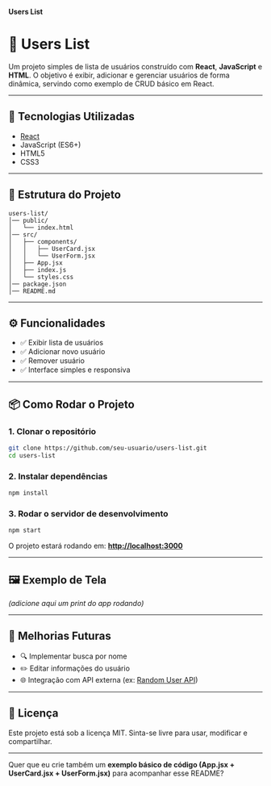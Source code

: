 **Users List**

# 👥 Users List

Um projeto simples de lista de usuários construído com **React**, **JavaScript** e **HTML**.
O objetivo é exibir, adicionar e gerenciar usuários de forma dinâmica, servindo como exemplo de CRUD básico em React.

---

## 🚀 Tecnologias Utilizadas

* [React](https://reactjs.org/)
* JavaScript (ES6+)
* HTML5
* CSS3

---

## 📂 Estrutura do Projeto

```
users-list/
│── public/
│   └── index.html
│── src/
│   ├── components/
│   │   ├── UserCard.jsx
│   │   └── UserForm.jsx
│   ├── App.jsx
│   ├── index.js
│   └── styles.css
│── package.json
│── README.md
```

---

## ⚙️ Funcionalidades

* ✅ Exibir lista de usuários
* ✅ Adicionar novo usuário
* ✅ Remover usuário
* ✅ Interface simples e responsiva

---

## 📦 Como Rodar o Projeto

### 1. Clonar o repositório

```bash
git clone https://github.com/seu-usuario/users-list.git
cd users-list
```

### 2. Instalar dependências

```bash
npm install
```

### 3. Rodar o servidor de desenvolvimento

```bash
npm start
```

O projeto estará rodando em: **[http://localhost:3000](http://localhost:3000)**

---

## 🖼️ Exemplo de Tela

*(adicione aqui um print do app rodando)*

---

## 🔮 Melhorias Futuras

* 🔍 Implementar busca por nome
* ✏️ Editar informações do usuário
* 🌐 Integração com API externa (ex: [Random User API](https://randomuser.me/))

---

## 📄 Licença

Este projeto está sob a licença MIT.
Sinta-se livre para usar, modificar e compartilhar.

---

Quer que eu crie também um **exemplo básico de código (App.jsx + UserCard.jsx + UserForm.jsx)** para acompanhar esse README?
